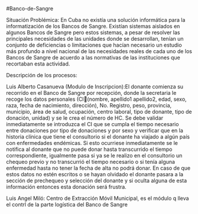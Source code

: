 #Banco-de-Sangre

Situación Problémica:
En Cuba no existía una solución informática para la informatización de los Bancos de Sangre. Existían sistemas aislados en algunos Bancos de Sangre pero estos sistemas, a pesar de resolver las principales necesidades de las unidades donde se desarrollan, tenían un conjunto de deficiencias o limitaciones que hacían necesario un estudio más profundo a nivel nacional de las necesidades reales de cada uno de los Bancos de Sangre de acuerdo a las normativas de las instituciones que recortaban esta actividad.

Descripción de los procesos:

Luis Alberto Casanueva (Modulo de Inscripcion):El donante comienza su recorrido en el Banco de Sangre por recepción, donde la secretaria le recoge los datos personales (CI(nombre, apellido1 apellido2, edad, sexo, raza, fecha de nacimiento, dirección), No. Registro, peso, provincia, municipio, área de salud, ocupación, centro laboral, tipo de donante, tipo de donación, unidad) y se le crea el número de HC. Se debe validar inmediatamente se introduzca el CI que se cumpla el tiempo necesario entre donaciones por tipo de donaciones y por sexo y verificar que en la historia clínica que tiene el consultorio si el donante ha viajado a algún país con enfermedades endémicas. Si esto ocurriese inmediatamente se le notifica al donante que no puede donar hasta transcurrido el tiempo correspondiente, igualmente pasa si ya se le realizo en el consultorio un chequeo previo y no transcurrió el tiempo necesario o si tenía alguna enfermedad hasta no tener la fecha de alta no podrá donar. En caso de que estos datos no estén escritos o se hayan olvidado el donante pasara a la sección de prechequeo y selección del donante y si oculta alguna de esta información entonces esta donación será frustra.

Luis Angel Miló: Centro de Extracción Móvil Municipal, es el módulo q lleva el contrl de la parte logística del Banco de Sangre
